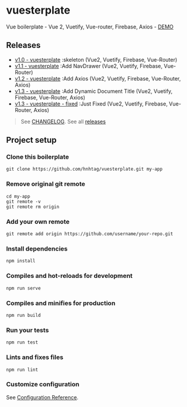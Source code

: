 # vuesterplate

Vue boilerplate - Vue 2, Vuetify, Vue-router, Firebase, Axios - [DEMO](https://vuesterplate.netlify.com)

## Releases
-  [v1.0 - vuesterplate](https://github.com/hnhtag/vuesterplate/releases/tag/v1.0) :skeleton (Vue2, Vuetify, Firebase, Vue-Router)
-  [v1.1 - vuesterplate](https://github.com/hnhtag/vuesterplate/releases/tag/v1.1) :Add NavDrawer (Vue2, Vuetify, Firebase, Vue-Router)
-  [v1.2 - vuesterplate](https://github.com/hnhtag/vuesterplate/releases/tag/v1.2) :Add  Axios (Vue2, Vuetify, Firebase, Vue-Router, Axios)
-  [v1.3 - vuesterplate](https://github.com/hnhtag/vuesterplate/releases/tag/v1.3) :Add Dynamic Document Title (Vue2, Vuetify, Firebase, Vue-Router, Axios)
-  [v1.3 - vuesterplate - fixed](https://github.com/hnhtag/vuesterplate/releases/tag/v1.3-fixed) :Just Fixed (Vue2, Vuetify, Firebase, Vue-Router, Axios) 

> See [CHANGELOG](CHANGELOG.md). See all [releases](https://github.com/hnhtag/vuesterplate/releases)

## Project setup

### Clone this boilerplate
```
git clone https://github.com/hnhtag/vuesterplate.git my-app
```

### Remove original git remote
```
cd my-app
git remote -v
git remote rm origin
```

### Add your own remote
```
git remote add origin https://github.com/username/your-repo.git
```

### Install dependencies
```
npm install
```

### Compiles and hot-reloads for development
```
npm run serve
```

### Compiles and minifies for production
```
npm run build
```

### Run your tests
```
npm run test
```

### Lints and fixes files
```
npm run lint
```

### Customize configuration
See [Configuration Reference](https://cli.vuejs.org/config/).
